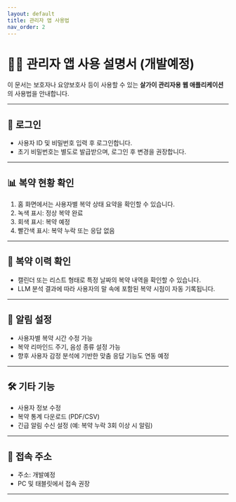 ```yaml
---
layout: default
title: 관리자 앱 사용법
nav_order: 2
---
```


# 🧑‍💻 관리자 앱 사용 설명서 (개발예정)

이 문서는 보호자나 요양보호사 등이 사용할 수 있는 **살가이 관리자용 웹 애플리케이션**의 사용법을 안내합니다.

---

## 🔐 로그인

- 사용자 ID 및 비밀번호 입력 후 로그인합니다.
- 초기 비밀번호는 별도로 발급받으며, 로그인 후 변경을 권장합니다.

---

## 📊 복약 현황 확인

1. 홈 화면에서는 사용자별 복약 상태 요약을 확인할 수 있습니다.
2. 녹색 표시: 정상 복약 완료
3. 회색 표시: 복약 예정
4. 빨간색 표시: 복약 누락 또는 응답 없음

---

## 📅 복약 이력 확인

- 캘린더 또는 리스트 형태로 특정 날짜의 복약 내역을 확인할 수 있습니다.
- LLM 분석 결과에 따라 사용자의 말 속에 포함된 복약 시점이 자동 기록됩니다.

---

## 🔔 알림 설정

- 사용자별 복약 시간 수정 가능
- 복약 리마인드 주기, 음성 종류 설정 가능
- 향후 사용자 감정 분석에 기반한 맞춤 응답 기능도 연동 예정

---

## 🛠 기타 기능

- 사용자 정보 수정
- 복약 통계 다운로드 (PDF/CSV)
- 긴급 알림 수신 설정 (예: 복약 누락 3회 이상 시 알림)

---

## 📱 접속 주소

- 주소: 개발예정
- PC 및 태블릿에서 접속 권장

---

